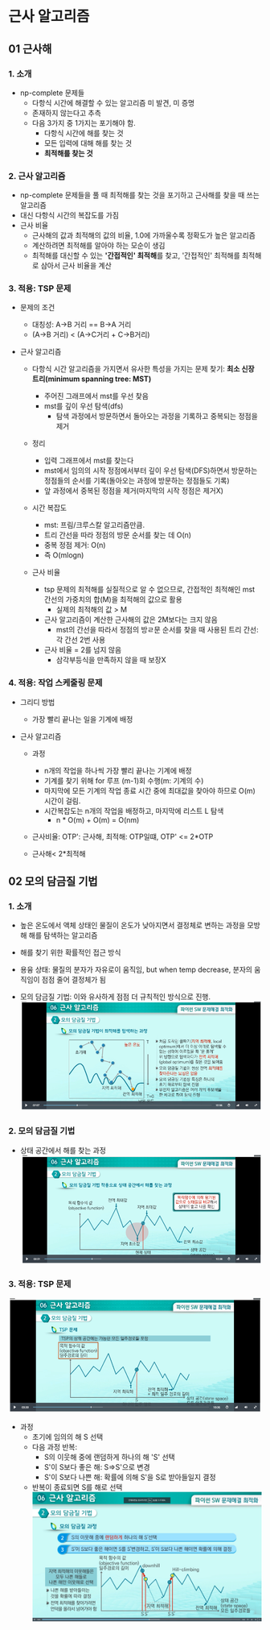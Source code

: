 # 근사 알고리즘

## 01 근사해

### 1. 소개

-   np-complete 문제들
    -   다항식 시간에 해결할 수 있는 알고리즘 미 발견, 미 증명
    -   존재하지 않는다고 추측
    -   다음 3가지 중 1가지는 포기해야 함.
        -   다항식 시간에 해를 찾는 것
        -   모든 입력에 대해 해를 찾는 것
        -   **최적해를 찾는 것**

### 2. 근사 알고리즘

-   np-complete 문제들을 풀 때 최적해를 찾는 것을 포기하고 근사해를 찾을 때 쓰는 알고리즘
-   대신 다항식 시간의 복잡도를 가짐
-   근사 비율
    -   근사해의 값과 최적해의 값의 비율, 1.0에 가까울수록 정확도가 높은 알고리즘
    -   계산하려면 최적해를 알아야 하는 모순이 생김
    -   최적해를 대신할 수 있는 **'간접적인' 최적해**를 찾고, '간접적인' 최적해를 최적해로 삼아서 근사 비율을 계산

### 3. 적용: TSP 문제

-   문제의 조건

    -   대칭성: A->B 거리 == B->A 거리
    -   (A->B 거리) < (A->C거리 + C->B거리)

-   근사 알고리즘

    -   다항식 시간 알고리즘을 가지면서 유사한 특성을 가지는 문제 찾기: **최소 신장 트리(minimum spanning tree: MST)**

        -   주어진 그래프에서 mst를 우선 찾음
        -   mst를 깊이 우선 탐색(dfs)
            -   탐색 과정에서 방문하면서 돌아오는 과정을 기록하고 중복되는 정점을 제거

    -   정리

        -   입력 그래프에서 mst를 찾는다
        -   mst에서 임의의 시작 정점에서부터 깊이 우선 탐색(DFS)하면서 방문하는 정점들의 순서를 기록(돌아오는 과정에 방문하는 정점들도 기록)
        -   앞 과정에서 중복된 정점을 제거(마지막의 시작 정점은 제거X)

    -   시간 복잡도
        -   mst: 프림/크루스칼 알고리즘만큼.
        -   트리 간선을 따라 정점의 방문 순서를 찾는 데 O(n)
        -   중복 정점 제거: O(n)
        -   즉 O(mlogn)
    -   근사 비율
        -   tsp 문제의 최적해를 실질적으로 알 수 없으므로, 간접적인 최적해인 mst 간선의 가중치의 합(M)을 최적해의 값으로 활용
            -   실제의 최적해의 값 > M
        -   근사 알고리즘이 계산한 근사해의 값은 2M보다는 크지 않음
            -   mst의 간선을 따라서 정점의 방ㄹ문 순서를 찾을 때 사용된 트리 간선: 각 간선 2번 사용
        -   근사 비율 = 2를 넘지 않음
            -   삼각부등식을 만족하지 않을 때 보장X

### 4. 적용: 작업 스케줄링 문제

-   그리디 방법

    -   가장 빨리 끝나는 일을 기계에 배정

-   근사 알고리즘

    -   과정

        -   n개의 작업을 하나씩 가장 빨리 끝나는 기계에 배정
        -   기계를 찾기 위해 for 루프 (m-1)회 수행(m: 기계의 수)
        -   마지막에 모든 기계의 작업 종료 시간 중에 최대값을 찾아야 하므로 O(m) 시간이 걸림.
        -   시간복잡도는 n개의 작업을 배정하고, 마지막에 리스트 L 탐색
            -   n \* O(m) + O(m) = O(nm)

    -   근사비율: OTP': 근사해, 최적해: OTP일떄, OTP' <= 2\*OTP
    -   근사해< 2\*최적해

## 02 모의 담금질 기법

### 1. 소개

-   높은 온도에서 액체 상태인 물질이 온도가 낮아지면서 결정체로 변하는 과정을 모방해 해를 탐색하는 알고리즘
-   해를 찾기 위한 확률적인 접근 방식

-   용융 상태: 물질의 분자가 자유로이 움직임, but when temp decrease, 분자의 움직임이 점점 줄어 결정체가 됨
-   모의 담금질 기법: 이와 유사하게 점점 더 규칙적인 방식으로 진행.
    ![](2020-04-27-17-51-42.png)

### 2. 모의 담금질 기법

-   상태 공간에서 해를 찾는 과정
    ![](2020-04-27-17-53-02.png)

### 3. 적용: TSP 문제

![](2020-04-27-17-53-55.png)

-   과정
    -   초기에 임의의 해 S 선택
    -   다음 과정 반복:
        -   S의 이웃해 중에 랜덤하게 하나의 해 'S' 선택
        -   S'이 S보다 좋은 해: S=>S'으로 변경
        -   S'이 S보다 나쁜 해: 확률에 의해 S'을 S로 받아들일지 결정
    -   반복이 종료되면 S를 해로 선택
![](2020-04-27-17-58-02.png)
